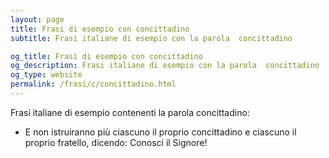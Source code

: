 ```yaml
---
layout: page
title: Frasi di esempio con concittadino 
subtitle: Frasi italiane di esempio con la parola  concittadino

og_title: Frasi di esempio con concittadino 
og_description: Frasi italiane di esempio con la parola  concittadino
og_type: website
permalink: /frasi/c/concittadino.html
---
```


Frasi italiane di esempio contenenti la parola concittadino:


- E non istruiranno più ciascuno il proprio concittadino e ciascuno il proprio fratello, dicendo: Conosci il Signore!

